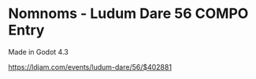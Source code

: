 # Nomnoms - Ludum Dare 56 COMPO Entry

Made in Godot 4.3

https://ldjam.com/events/ludum-dare/56/$402881